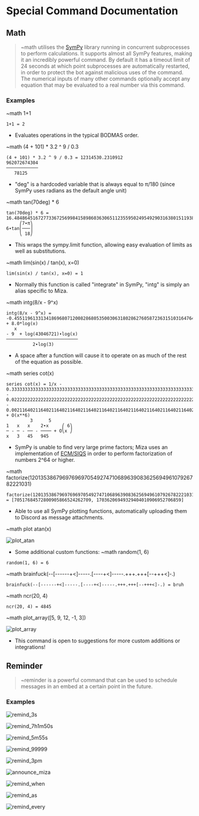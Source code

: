 # Special Command Documentation


## Math
> ~math utilises the [SymPy](https://www.sympy.org) library running in concurrent subprocesses to perform calculations. It supports almost all SymPy features, making it an incredibly powerful command. By default it has a timeout limit of 24 seconds at which point subprocesses are automatically restarted, in order to protect the bot against malicious uses of the command. The numerical inputs of many other commands optionally accept any equation that may be evaluated to a real number via this command.

### Examples

~math 1+1
```
1+1 = 2
```


- Evaluates operations in the typical BODMAS order.

~math (4 + 101) * 3.2 ^ 9 / 0.3
```
(4 + 101) * 3.2 ^ 9 / 0.3 = 12314530.2310912
962072674304
────────────
   78125
```


- "deg" is a hardcoded variable that is always equal to π/180 (since SymPy uses radians as the default angle unit)

~math tan(70deg) * 6
```
tan(70deg) * 6 = 16.48486451672773367256998415898603630651123559502495492903163801511938952328955910604362547570421115759740539384257944985532259
     ⎛7∙π⎞
6∙tan⎜───⎟
     ⎝ 18⎠
```


- This wraps the sympy.limit function, allowing easy evaluation of limits as well as substitutions.

~math lim(sin(x) / tan(x), x=0)
```
lim(sin(x) / tan(x), x=0) = 1
```


- Normally this function is called "integrate" in SymPy, "intg" is simply an alias specific to Miza.

~math intg(8/x - 9^x)
```
intg(8/x - 9^x) = -0.45511961331341869680712008286805350030631802862760587236315103164764054159689687332363589041904357414485064160234702996333541748*9.0**x + 8.0*log(x)
   x
- 9  + log(43046721)∙log(x)
───────────────────────────
          2∙log(3)
```


- A space after a function will cause it to operate on as much of the rest of the equation as possible.

~math series cot(x)
```
series cot(x) = 1/x - 0.33333333333333333333333333333333333333333333333333333333333333333333333333333333333333333333333333333333333333333333333333333333*x - 0.022222222222222222222222222222222222222222222222222222222222222222222222222222222222222222222222222222222222222222222222222222222*x**3 - 0.0021164021164021164021164021164021164021164021164021164021164021164021164021164021164021164021164021164021164021164021164021164021*x**5 + O(x**6)
         3      5
1   x   x    2∙x     ⎛ 6⎞
─ - ─ - ── - ──── + O⎝x ⎠
x   3   45   945
```


- SymPy is unable to find very large prime factors; Miza uses an implementation of [ECM/SIQS](https://www.alpertron.com.ar/ECM.HTM) in order to perform factorization of numbers 2^64 or higher.

~math factorize(1201353867969769697054927471068963908362569496107926782221031)
```
factorize(1201353867969769697054927471068963908362569496107926782221031) = [70517684572800905866524262709, 17036206949329404010906952706859]
```


- Able to use all SymPy plotting functions, automatically uploading them to Discord as message attachments.

~math plot atan(x)

![plot_atan](https://cdn.discordapp.com/attachments/320915703102177293/815403492373299200/1614477739417566.png)

- Some additional custom functions:
~math random(1, 6)
```
random(1, 6) = 6
```


~math brainfuck(--[------+<]-----.[----+<]-----.+++.+++[--+++<]-.)
```
brainfuck(--[------+<]-----.[----+<]-----.+++.+++[--+++<]-.) = bruh
```


~math ncr(20, 4)
```
ncr(20, 4) = 4845
```


~math plot_array([5, 9, 12, -1, 3])

![plot_array](https://cdn.discordapp.com/attachments/320915703102177293/815405611688525824/1614478245186992.png)

- This command is open to suggestions for more custom additions or integrations!


## Reminder
> ~reminder is a powerful command that can be used to schedule messages in an embed at a certain point in the future.

### Examples
![remind_3s](https://cdn.discordapp.com/attachments/320915703102177293/815406848076677140/unknown.png)

![remind_7h1m50s](https://cdn.discordapp.com/attachments/682553066209148942/815408094560518174/unknown.png)

![remind_5m55s](https://cdn.discordapp.com/attachments/320915703102177293/815408198344245258/unknown.png)

![remind_99999](https://cdn.discordapp.com/attachments/320915703102177293/815422717314334740/unknown.png)

![remind_3pm](https://cdn.discordapp.com/attachments/320915703102177293/815423163210268712/unknown.png)

![announce_miza](https://cdn.discordapp.com/attachments/320915703102177293/815423786928701440/unknown.png)

![remind_when](https://cdn.discordapp.com/attachments/320915703102177293/815424392338866186/unknown.png)

![remind_as](https://cdn.discordapp.com/attachments/320915703102177293/815424838482919454/unknown.png)

![remind_every](https://cdn.discordapp.com/attachments/320915703102177293/815425461202059274/unknown.png)